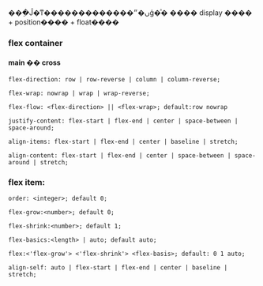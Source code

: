 ���ֵĴ�ͳ�������������ں�״ģ�ͣ�
���� display ���� + position���� + float����




### flex container

#### main �� cross
```
flex-direction: row | row-reverse | column | column-reverse;

flex-wrap: nowrap | wrap | wrap-reverse;

flex-flow: <flex-direction> || <flex-wrap>; default:row nowrap

justify-content: flex-start | flex-end | center | space-between | space-around;

align-items: flex-start | flex-end | center | baseline | stretch;

align-content: flex-start | flex-end | center | space-between | space-around | stretch;
```

### flex item:
```
order: <integer>; default 0;

flex-grow:<number>; default 0;

flex-shrink:<number>; default 1;

flex-basics:<length> | auto; default auto;

flex:<'flex-grow'> <'flex-shrink'> <flex-basis>; default: 0 1 auto;

align-self: auto | flex-start | flex-end | center | baseline | stretch;

```
